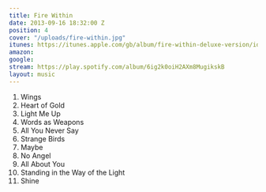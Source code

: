 ```yaml
---
title: Fire Within
date: 2013-09-16 18:32:00 Z
position: 4
cover: "/uploads/fire-within.jpg"
itunes: https://itunes.apple.com/gb/album/fire-within-deluxe-version/id673277385
amazon: 
google: 
stream: https://play.spotify.com/album/6ig2k0oiH2AXm8MugikskB
layout: music
---
```


1. Wings  
1. Heart of Gold  
1. Light Me Up  
1. Words as Weapons  
1. All You Never Say  
1. Strange Birds  
1. Maybe  
1. No Angel  
1. All About You  
1. Standing in the Way of the Light  
1. Shine